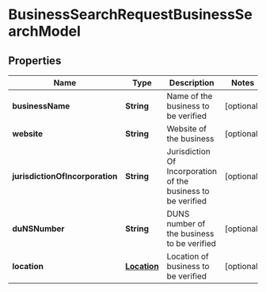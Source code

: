 
# BusinessSearchRequestBusinessSearchModel

## Properties
Name | Type | Description | Notes
------------ | ------------- | ------------- | -------------
**businessName** | **String** | Name of the business to be verified |  [optional]
**website** | **String** | Website of the business |  [optional]
**jurisdictionOfIncorporation** | **String** | Jurisdiction Of Incorporation of the business to be verified |  [optional]
**duNSNumber** | **String** | DUNS number of the business to be verified |  [optional]
**location** | [**Location**](Location.md) | Location of business to be verified |  [optional]



